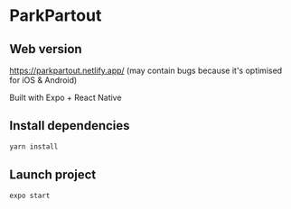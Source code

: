 # ParkPartout

## Web version
https://parkpartout.netlify.app/ (may contain bugs because it's optimised for iOS & Android)

Built with Expo + React Native

## Install dependencies

```bash
yarn install
```

## Launch project

```bash
expo start
```
